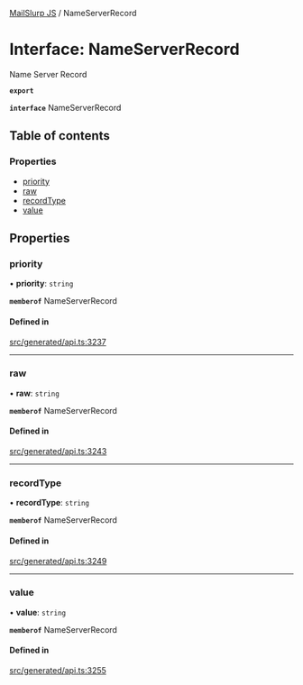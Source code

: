 [MailSlurp JS](../README.md) / NameServerRecord

# Interface: NameServerRecord

Name Server Record

**`export`**

**`interface`** NameServerRecord

## Table of contents

### Properties

- [priority](NameServerRecord.md#priority)
- [raw](NameServerRecord.md#raw)
- [recordType](NameServerRecord.md#recordtype)
- [value](NameServerRecord.md#value)

## Properties

### priority

• **priority**: `string`

**`memberof`** NameServerRecord

#### Defined in

[src/generated/api.ts:3237](https://github.com/mailslurp/mailslurp-client/blob/6534d6f/src/generated/api.ts#L3237)

___

### raw

• **raw**: `string`

**`memberof`** NameServerRecord

#### Defined in

[src/generated/api.ts:3243](https://github.com/mailslurp/mailslurp-client/blob/6534d6f/src/generated/api.ts#L3243)

___

### recordType

• **recordType**: `string`

**`memberof`** NameServerRecord

#### Defined in

[src/generated/api.ts:3249](https://github.com/mailslurp/mailslurp-client/blob/6534d6f/src/generated/api.ts#L3249)

___

### value

• **value**: `string`

**`memberof`** NameServerRecord

#### Defined in

[src/generated/api.ts:3255](https://github.com/mailslurp/mailslurp-client/blob/6534d6f/src/generated/api.ts#L3255)
